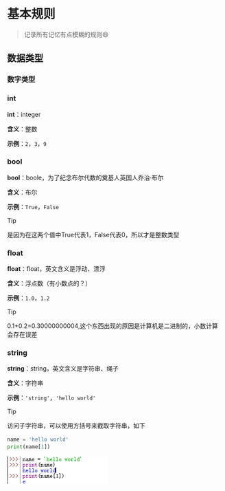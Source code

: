 # 基本规则

>记录所有记忆有点模糊的规则😄

## 数据类型

### 数字类型
### int
**int**：integer

**含义**：整数

**示例**：`2`，`3`，`9`

### bool
**bool**：boole，为了纪念布尔代数的奠基人英国人乔治·布尔

**含义**：布尔

**示例**：`True`，`False`
> [!TIP]
> 是因为在这两个值中True代表1，False代表0，所以才是整数类型

### float
**float**：float，英文含义是浮动、漂浮

**含义**：浮点数（有小数点的？）

**示例**：`1.0`，`1.2`
> [!TIP]
> 0.1+0.2=0.30000000004,这个东西出现的原因是计算机是二进制的，小数计算会存在误差

### string
**string**：string，英文含义是字符串、绳子

**含义**：字符串

**示例**：`'string'`，`'hello world'`
> [!TIP]
> 访问子字符串，可以使用方括号来截取字符串，如下
```python
name = 'hello world'
print(name[1])
```
![alt text](image.png)


